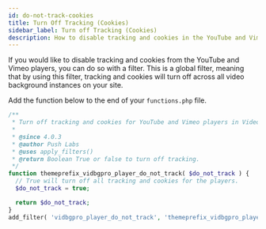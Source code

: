```yaml
---
id: do-not-track-cookies
title: Turn Off Tracking (Cookies)
sidebar_label: Turn off Tracking (Cookies)
description: How to disable tracking and cookies in the YouTube and Vimeo players
---
```


If you would like to disable tracking and cookies from the YouTube and Vimeo players, you can do so with a filter. This is a global filter, meaning that by using this filter, tracking and cookies will turn off across all video background instances on your site.

Add the function below to the end of your `functions.php` file. 

```php
/**
 * Turn off tracking and cookies for YouTube and Vimeo players in Video Background Pro.
 *
 * @since 4.0.3
 * @author Push Labs
 * @uses apply_filters()
 * @return Boolean True or false to turn off tracking.
 */
function themeprefix_vidbgpro_player_do_not_track( $do_not_track ) {
  // True will turn off all tracking and cookies for the players.
  $do_not_track = true;

  return $do_not_track;
}
add_filter( 'vidbgpro_player_do_not_track', 'themeprefix_vidbgpro_player_do_not_track' );

```